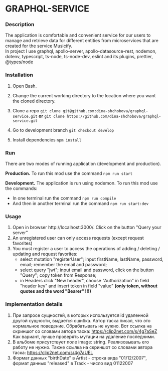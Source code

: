 # GRAPHQL-SERVICE

### Description
The application is comfortable and convenient service for our users to manage and retrieve data for different entities 
from microservices that are created for the service Musicify.  
In project I use
graphql,
apollo-server,
apollo-datasource-rest,
nodemon,
dotenv,
typescript,
ts-node,
ts-node-dev,
eslint and its plugins,
prettier,
@types/node

### Installation
1. Open Bash.
2. Change the current working directory to the location where you want the cloned directory.
3. Clone a repo
   `git clone git@github.com:dina-shchobova/graphql-service.git`
   **or**
   `git clone https://github.com/dina-shchobova/graphql-service.git`

4. Go to development branch `git checkout develop`

5. Install dependencies
   `npm install`

### Run

There are two modes of running application (development and production).

**Production.** To run this mod use the command
 `npm run start`

**Development.** The application is run using nodemon. To run this mod use the commands:

- In one terminal run the command
 `npm run compile`
- And then in another terminal run the command
 `npm run start:dev`

### Usage

1. Open in browser http://localhost:3000/. Click on the button "Query your server"
2. An unregistered user can only access requests (except request favorites)
3. You must register a user to access the operations of adding / deleting / updating and request favorites:
    - select mutation "registerUser"; input firstName, lastName, password, email; remember the email and password;
    - select query "jwt"; input email and password, click on the button "Query"; copy token from Response;
    - in Headers click "New header", choose "Authorization" in field "header key" and insert token in field 
   "value" **(only token, without quotes and the word "Bearer" !!!)**



### Implementation details

1. При запросе сущностей, в которых используется id удаленной другой сущности, выдается ошибка.
Автор таска писал, что это нормальное поведение. Обрабатывать не нужно. 
Вот ссылка на скриншот со словами автора таска: https://clip2net.com/s/4g7aSeZ
Как вариант, лучше проверять мутации на удаление последними.
2. В альбоме присутствует поле image: string. Реализовывать его работу не нужно. 
Также ссылка на скриншот со словами автора таска: https://clip2net.com/s/4g7aUEL
3. Формат данных "birthDate" в Artist - строка вида "01/12/2007", формат данных "released" в Track - число вид 01122007


